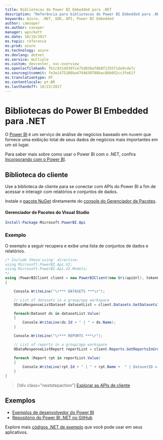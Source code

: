 ```yaml
---
title: Bibliotecas do Power BI Embedded para .NET
description: "Referência para bibliotecas do Power BI Embedded para .NET"
keywords: Azure, .NET, SDK, API, Power BI Embedded
author: camsoper
ms.author: casoper
manager: wpickett
ms.date: 10/19/2017
ms.topic: reference
ms.prod: azure
ms.technology: azure
ms.devlang: dotnet
ms.service: multiple
ms.custom: devcenter, svc-overview
ms.openlocfilehash: f61c931d930fce75d038af8b8f1355f1de9cde7c
ms.sourcegitcommit: fe3e1475208ba47d4630788bac88b952cc3fe61f
ms.translationtype: HT
ms.contentlocale: pt-BR
ms.lasthandoff: 10/23/2017
---
```

# <a name="power-bi-embedded-libraries-for-net"></a>Bibliotecas do Power BI Embedded para .NET

O [Power BI](https://powerbi.microsoft.com/) é um serviço de análise de negócios baseado em nuvem que fornece uma exibição total de seus dados de negócios mais importantes em um só lugar.

Para saber mais sobre como usar o Power BI com o .NET, confira [Incorporando com o Power BI](https://powerbi.microsoft.com/en-us/documentation/powerbi-developer-embedding/).

## <a name="client-library"></a>Biblioteca do cliente

Use a biblioteca de cliente para se conectar com APIs do Power BI a fim de acessar e interagir com relatórios e conjuntos de dados.

Instale o [pacote NuGet](https://www.nuget.org/packages/Microsoft.PowerBI.Api) diretamente do [console do Gerenciador de Pacotes][PackageManager].

#### <a name="visual-studio-package-manager"></a>Gerenciador de Pacotes do Visual Studio

```powershell
Install-Package Microsoft.PowerBI.Api
```

### <a name="example"></a>Exemplo

O exemplo a seguir recupera e exibe uma lista de conjuntos de dados e relatórios.

```csharp
/* Include these'using' directive:
using Microsoft.PowerBI.Api.V2;
using Microsoft.PowerBI.Api.V2.Models;
*/
using (PowerBIClient client = new PowerBIClient(new Uri(apiUrl), tokenCredentials))
{

    Console.WriteLine("\r*** DATASETS ***\r");

    // List of datasets in a group/app workspace
    ODataResponseListDataset datasetList = client.Datasets.GetDatasetsInGroup(groupId);

    foreach(Dataset ds in datasetList.Value)
    {
        Console.WriteLine(ds.Id + " | " + ds.Name);
    }

    Console.WriteLine("\r*** REPORTS ***\r");

    // List of reports in a group/app workspace
    ODataResponseListReport reportList = client.Reports.GetReportsInGroup(groupId);

    foreach (Report rpt in reportList.Value)
    {
        Console.WriteLine(rpt.Id + " | " + rpt.Name +  " | DatasetID = " + rpt.DatasetId);
    }
}
```

> [!div class="nextstepaction"]
> [Explorar as APIs de cliente](https://powerbi.microsoft.com/documentation/powerbi-developer-rest-api-reference/)

## <a name="samples"></a>Exemplos

* [Exemplos de desenvolvedor do Power BI](https://github.com/Microsoft/PowerBI-Developer-Samples)
* [Repositório do Power BI .NET no GitHub](https://github.com/Microsoft/PowerBI-CSharp)

Explore mais [códigos .NET de exemplo](https://azure.microsoft.com/resources/samples/?platform=dotnet) que você pode usar em seus aplicativos.

[PackageManager]: https://docs.microsoft.com/nuget/tools/package-manager-console
